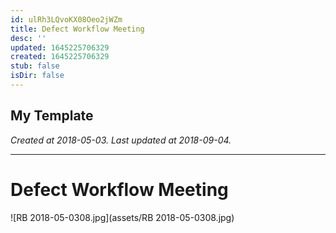 ```yaml
---
id: ulRh3LQvoKX08Oeo2jWZm
title: Defect Workflow Meeting
desc: ''
updated: 1645225706329
created: 1645225706329
stub: false
isDir: false
---
```

My Template
---

_Created at 2018-05-03._
_Last updated at 2018-09-04._




---

# Defect Workflow Meeting


![RB 2018-05-0308.jpg](assets/RB 2018-05-0308.jpg)

